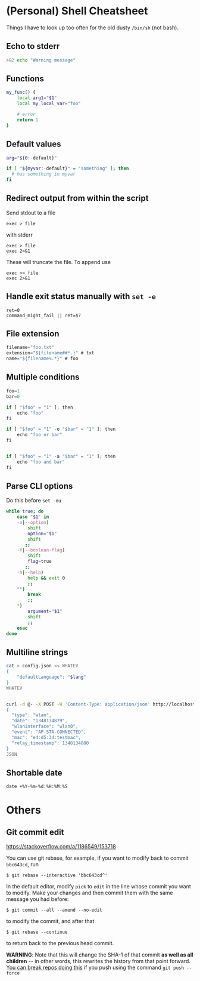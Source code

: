 
# (Personal) Shell Cheatsheet

Things I have to look up too often for the old dusty `/bin/sh` (not bash).

## Echo to stderr

```sh
>&2 echo "Warning message"
```

## Functions

```sh
my_func() {
    local arg1="$1"
    local my_local_var="foo"

    # error
    return 1
}

```

## Default values

```sh
arg="${0:-default}"

if [ "${myvar:-default}" = "something" ]; then
  # has something in myvar
fi
```

## Redirect output from within the script


Send stdout to a file

    exec > file

with stderr

    exec > file
    exec 2>&1

These will truncate the file. To append use

    exec >> file
    exec 2>&1

## Handle exit status manually with `set -e`

    ret=0
    command_might_fail || ret=$?
    

## File extension

```js
filename="foo.txt"
extension="${filename##*.}" # txt
name="${filename%.*}" # foo
```

## Multiple conditions

```js
foo=1
bar=0

if [ "$foo" = "1" ]; then
    echo "foo"
fi

if [ "$foo" = "1" -o "$bar" = "1" ]; then
    echo "foo or bar"
fi


if [ "$foo" = "1" -a "$bar" = "1" ]; then
    echo "foo and bar"
fi
```

## Parse CLI options

Do this before `set -eu`

```sh
while true; do
    case "$1" in
    -o|--option)
        shift
        option="$1"
        shift
       ;;
    -f|--boolean-flag)
        shift
        flag=true
       ;;
    -h|--help)
        help && exit 0
        ;;
    "")
        break
        ;;
    *)
        argument="$1"
        shift
        ;;
    esac
done
```

## Multiline strings

```sh
cat > config.json << WHATEV
{
    "defaultLanguage": "$lang"
}
WHATEV


curl -d @- -X POST -H 'Content-Type: application/json' http://localhost:8080/log << JSON
{
  "type": "wlan",
  "date": "1348134879",
  "wlaninterface": "wlan0",
  "event": "AP-STA-CONNECTED",
  "mac": "e4:d5:3d:testmac",
  "relay_timestamp": 1348134880
}
JSON

```

## Shortable date

    date +%Y-%m-%d:%H:%M:%S
    
# Others

## Git commit edit

https://stackoverflow.com/a/1186549/153718

You can use git rebase, for example, if you want to modify back to commit `bbc643cd`, run

    $ git rebase --interactive 'bbc643cd^'

In the default editor, modify `pick` to `edit` in the line whose commit you want to modify. Make your changes and then commit them with the same message you had before:

    $ git commit --all --amend --no-edit

to modify the commit, and after that

    $ git rebase --continue

to return back to the previous head commit.

**WARNING**: Note that this will change the SHA-1 of that commit **as well as all children** -- in other words, this rewrites the history from that point forward. [You can break repos doing this](https://stackoverflow.com/a/3926832/1269037) if you push using the command `git push --force`
